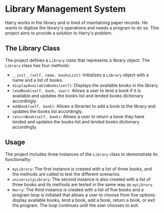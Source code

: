 # Library Management System


Harry works in the library and is tired of maintaining paper records. He wants to digitize the library's operations and needs a program to do so. This project aims to provide a solution to Harry's problem.

## The Library Class

The project defines a `Library` class that represents a library object. The `Library` class has four methods:

* `__init__(self, name, booksList)`: Initializes a `Library` object with a name and a list of books.
* `displayAvailableBooks(self)`: Displays the available books in the library.
* `lendBook(self, book, user)`: Allows a user to lend a book if it is available and updates the books list and lended books dictionary accordingly.
* `addBook(self, book)`: Allows a librarian to add a book to the library and updates the books list accordingly.
* `returnBook(self, book)`: Allows a user to return a book they have lended and updates the books list and lended books dictionary accordingly.

## Usage

The project includes three instances of the `Library` class to demonstrate its functionality:

* `myLibrary`: The first instance is created with a list of three books, and the methods are called to test the different scenarios.
* `universityLibrary`: The second instance is also created with a list of three books and its methods are tested in the same way as `myLibrary`.
* `Harry`: The third instance is created with a list of five books and a program loop is initiated that allows a user to choose from five options: display available books, lend a book, add a book, return a book, or exit the program. The loop continues until the user chooses to exit.